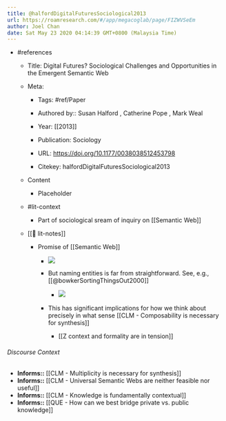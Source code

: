 ```yaml
---
title: @halfordDigitalFuturesSociological2013
url: https://roamresearch.com/#/app/megacoglab/page/FIZWVSeEm
author: Joel Chan
date: Sat May 23 2020 04:14:39 GMT+0800 (Malaysia Time)
---
```


- #references

    - Title: Digital Futures? Sociological Challenges and Opportunities in the Emergent Semantic Web

    - Meta:

        - Tags: #ref/Paper

        - Authored by::  Susan Halford ,  Catherine Pope ,  Mark Weal

        - Year: [[2013]]

        - Publication: Sociology

        - URL: https://doi.org/10.1177/0038038512453798

        - Citekey: halfordDigitalFuturesSociological2013

    - Content

        - Placeholder

    - #lit-context

        - Part of sociological sream of inquiry on [[Semantic Web]]

    - [[📝 lit-notes]]

        - Promise of [[Semantic Web]]

            - ![](https://firebasestorage.googleapis.com/v0/b/firescript-577a2.appspot.com/o/imgs%2Fapp%2Fmegacoglab%2FM3PpiGtvzg.png?alt=media&token=e0783be4-c6dd-40fa-b76f-0805b1eb42b7)

            - But naming entities is far from straightforward. See, e.g., [[@bowkerSortingThingsOut2000]]

                - ![](https://firebasestorage.googleapis.com/v0/b/firescript-577a2.appspot.com/o/imgs%2Fapp%2Fmegacoglab%2FzYhdbtf4dB.png?alt=media&token=e9d60c6d-358e-4620-880d-e7cdf6360d82)

            - This has significant implications for how we think about precisely in what sense [[CLM - Composability is necessary for synthesis]]

                - [[Z context and formality are in tension]]

###### Discourse Context

- **Informs::** [[CLM - Multiplicity is necessary for synthesis]]
- **Informs::** [[CLM - Universal Semantic Webs are neither feasible nor useful]]
- **Informs::** [[CLM - Knowledge is fundamentally contextual]]
- **Informs::** [[QUE - How can we best bridge private vs. public knowledge]]
